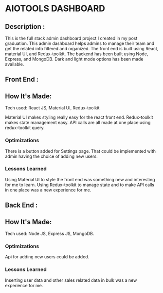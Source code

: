 # AIOTOOLS DASHBOARD

## Description :

This is the full stack admin dashboard project I created in my post graduation. This admin dashboard helps admins to manage their team and get the related info filtered and organized. The front end is built using React, material UI, and Redux-toolkit. The backend has been built using Node, Express, and MongoDB. Dark and light mode options has been made available.

## Front End :
## How It's Made:

Tech used: React JS, Material UI, Redux-toolkit

Material UI makes styling really easy for the react front end. Redux-toolkit makes state management easy. API calls are all made at one place using redux-toolkit query.

### Optimizations

There is a button added for Settings page. That could be implemented with admin having the choice of adding new users.

### Lessons Learned

Using Material UI to style the front end was something new and interesting for me to learn.
Using Redux-toolkit to manage state and to make API calls in one place was a new experience for me.

## Back End :
## How It's Made:

Tech used: Node JS, Express JS, MongoDB.

### Optimizations

Api for adding new users could be added.

### Lessons Learned

Inserting user data and other sales related data in bulk was a new experience for me.
